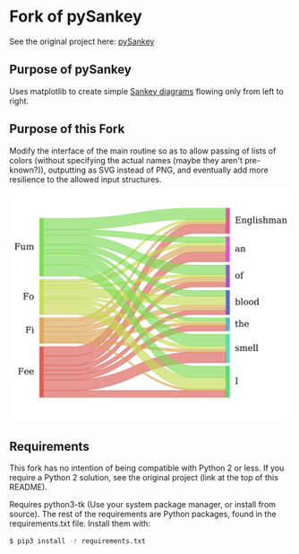 # Fork of pySankey
See the original project here: <a href="https://github.com/anazalea/pySankey">pySankey</a>

## Purpose of pySankey
Uses matplotlib to create simple <a href="https://en.wikipedia.org/wiki/Sankey_diagram">
Sankey diagrams</a> flowing only from left to right.

## Purpose of this Fork
Modify the interface of the main routine so as to allow passing of lists of colors
(without specifying the actual names (maybe they aren't pre-known?)), outputting as
SVG instead of PNG, and eventually add more resilience to the allowed input structures.

![SVG Output](example.svg)

## Requirements
This fork has no intention of being compatible with Python 2 or less. If you
require a Python 2 solution, see the original project (link at the top of this README).

Requires python3-tk (Use your system package manager, or install from source).
The rest of the requirements are Python packages, found in the requirements.txt file.
Install them with:

``` bash
$ pip3 install -r requirements.txt
```

